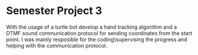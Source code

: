 # Semester Project 3
With the usage of a turtle bot develop a hand tracking algorithm and a DTMF sound communication protocol for sending coordinates from the start point. I was mainly resposible for the coding\supervising the progress and helping with the communication protocol.
